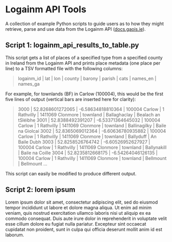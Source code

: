 # Logainm API Tools

A collection of example Python scripts to guide users as to how they might retrieve, parse and use data from the Logainm API ([docs.gaois.ie](https://docs.gaois.ie/en/data/getting-started)).

## Script 1: logainm_api_results_to_table.py

This script gets a list of places of a specified type from a specified county in Ireland from the Logainm API and prints place metadata (one place per line) to a TSV formatted file with the following columns:

> logainm_id | lat | lon | county | barony | parish | cats | names_en | names_ga

For example, for townlands (BF) in Carlow (100004), this would be the first five lines of output (vertical bars are inserted here for clarity):

> 3000 | 52.8268601272065 | -6.58634818810364 | 100004 Carlow | 1 Rathvilly | 1411069 Clonmore | townland | Ballaghaclay | Bealach an tSléibhe
> 3001 | 52.8388492391207 | -6.53371364645032 | 100004 Carlow | 1 Rathvilly | 1411069 Clonmore | townland | Ballinagilky | Baile na Giolcaí
> 3002 | 52.8365069012364 | -6.60636780935882 | 100004 Carlow | 1 Rathvilly | 1411069 Clonmore | townland | Ballyduff | An Baile Dubh
> 3003 | 52.8258526764742 | -6.60526952627927 | 100004 Carlow | 1 Rathvilly | 1411069 Clonmore | townland | Ballynakill | Baile na Coille
> 3004 | 52.8235812668175 | -6.54264046126135 | 100004 Carlow | 1 Rathvilly | 1411069 Clonmore | townland | Bellmount | Bellmount
> ...

This script can easily be modified to produce different output.

## Script 2: lorem ipsum

Lorem ipsum dolor sit amet, consectetur adipiscing elit, sed do eiusmod tempor incididunt ut labore et dolore magna aliqua. Ut enim ad minim veniam, quis nostrud exercitation ullamco laboris nisi ut aliquip ex ea commodo consequat. Duis aute irure dolor in reprehenderit in voluptate velit esse cillum dolore eu fugiat nulla pariatur. Excepteur sint occaecat cupidatat non proident, sunt in culpa qui officia deserunt mollit anim id est laborum.

